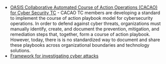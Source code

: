 * [OASIS Collaborative Automated Course of Action Operations (CACAO) for Cyber Security TC](https://www.oasis-open.org/committees/tc_home.php?wg_abbrev=cacao) - CACAO TC members are developing a standard to implement the course of action playbook model for cybersecurity operations. In order to defend against cyber threats, organizations must manually identify, create, and document the prevention, mitigation, and remediation steps that, together, form a course of action playbook. However, today, there is is no standardized way to document and share these playbooks across organizational boundaries and technology solutions.
* [Framework for investigating cyber attacks](https://www.nist.gov/publications/d4i-digital-forensics-framework-reviewing-and-investigating-cyber-attacks)
